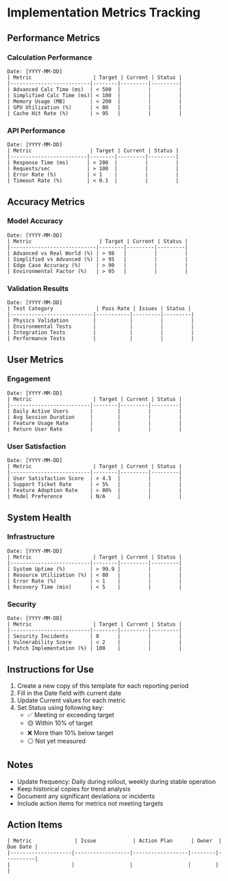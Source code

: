 # Implementation Metrics Tracking

## Performance Metrics

### Calculation Performance
```
Date: [YYYY-MM-DD]
| Metric                    | Target | Current | Status |
|--------------------------|--------|---------|---------|
| Advanced Calc Time (ms)  | < 500  |         |         |
| Simplified Calc Time (ms)| < 100  |         |         |
| Memory Usage (MB)        | < 200  |         |         |
| GPU Utilization (%)      | < 80   |         |         |
| Cache Hit Rate (%)       | > 95   |         |         |
```

### API Performance
```
Date: [YYYY-MM-DD]
| Metric                   | Target | Current | Status |
|-------------------------|--------|---------|---------|
| Response Time (ms)      | < 200  |         |         |
| Requests/sec            | > 100  |         |         |
| Error Rate (%)          | < 1    |         |         |
| Timeout Rate (%)        | < 0.1  |         |         |
```

## Accuracy Metrics

### Model Accuracy
```
Date: [YYYY-MM-DD]
| Metric                      | Target | Current | Status |
|----------------------------|--------|---------|---------|
| Advanced vs Real World (%) | > 98   |         |         |
| Simplified vs Advanced (%) | > 95   |         |         |
| Edge Case Accuracy (%)     | > 90   |         |         |
| Environmental Factor (%)   | > 95   |         |         |
```

### Validation Results
```
Date: [YYYY-MM-DD]
| Test Category              | Pass Rate | Issues | Status |
|---------------------------|-----------|---------|---------|
| Physics Validation        |           |         |         |
| Environmental Tests       |           |         |         |
| Integration Tests         |           |         |         |
| Performance Tests         |           |         |         |
```

## User Metrics

### Engagement
```
Date: [YYYY-MM-DD]
| Metric                    | Target | Current | Status |
|--------------------------|--------|---------|---------|
| Daily Active Users       |        |         |         |
| Avg Session Duration     |        |         |         |
| Feature Usage Rate       |        |         |         |
| Return User Rate         |        |         |         |
```

### User Satisfaction
```
Date: [YYYY-MM-DD]
| Metric                    | Target | Current | Status |
|--------------------------|--------|---------|---------|
| User Satisfaction Score  | > 4.5  |         |         |
| Support Ticket Rate      | < 5%   |         |         |
| Feature Adoption Rate    | > 80%  |         |         |
| Model Preference         | N/A    |         |         |
```

## System Health

### Infrastructure
```
Date: [YYYY-MM-DD]
| Metric                    | Target | Current | Status |
|--------------------------|--------|---------|---------|
| System Uptime (%)        | > 99.9 |         |         |
| Resource Utilization (%) | < 80   |         |         |
| Error Rate (%)           | < 1    |         |         |
| Recovery Time (min)      | < 5    |         |         |
```

### Security
```
Date: [YYYY-MM-DD]
| Metric                    | Target | Current | Status |
|--------------------------|--------|---------|---------|
| Security Incidents       | 0      |         |         |
| Vulnerability Score      | < 2    |         |         |
| Patch Implementation (%) | 100    |         |         |
```

## Instructions for Use

1. Create a new copy of this template for each reporting period
2. Fill in the Date field with current date
3. Update Current values for each metric
4. Set Status using following key:
   - ✅ Meeting or exceeding target
   - 🟡 Within 10% of target
   - ❌ More than 10% below target
   - ⚪ Not yet measured

## Notes
- Update frequency: Daily during rollout, weekly during stable operation
- Keep historical copies for trend analysis
- Document any significant deviations or incidents
- Include action items for metrics not meeting targets

## Action Items
```
| Metric              | Issue            | Action Plan      | Owner  | Due Date |
|--------------------|------------------|------------------|--------|----------|
|                    |                  |                  |        |          |